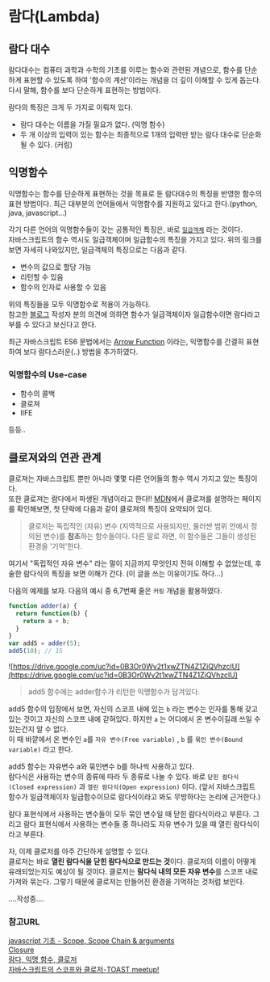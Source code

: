 # 람다(Lambda)
## 람다 대수
람다대수는 컴퓨터 과학과 수학의 기초를 이루는 함수와 관련된 개념으로, 함수를 단순하게 표현할 수 있도록 하여 '함수의 계산'이라는 개념을 더 깊이 이해할 수 있게 돕는다.<br>다시 말해, 함수를 보다 단순하게 표현하는 방법이다.

람다의 특징은 크게 두 가지로 이뤄져 있다.

- 람다 대수는 이름을 가질 필요가 없다. (익명 함수)
- 두 개 이상의 입력이 있는 함수는 최종적으로 1개의 입력만 받는 람다 대수로 단순화 될 수 있다. (커링)

## 익명함수

익명함수는 함수를 단순하게 표현하는 것을 목표로 둔 람다대수의 특징을 반영한 함수의 표현 방법이다. 최근 대부분의 언어들에서 익명함수를 지원하고 있다고 한다.(python, java, javascript...) 

각기 다른 언어의 익명함수들이 갖는 공통적인 특징은, 바로 [`일급객체`](https://github.com/Shinye/TIL/blob/master/JavaScript/aboutFunction.md) 라는 것이다.<br>자바스크립트의 함수 역시도 일급객체이며 일급함수의 특징을 가지고 있다. 위의 링크를 보면 자세히 나와있지만, 일급객체의 특징으로는 다음과 같다.

- 변수의 값으로 할당 가능
- 리턴할 수 있음
- 함수의 인자로 사용할 수 있음

위의 특징들을 모두 익명함수로 적용이 가능하다.<br>참고한 [블로그](https://hyunseob.github.io/2016/09/17/lambda-anonymous-function-closure/) 작성자 분의 의견에 의하면 함수가 일급객체이자 일급함수이면 람다라고 부를 수 있다고 보신다고 한다.

최근 자바스크립트 ES6 문법에서는 [Arrow Function](https://github.com/Shinye/TIL/blob/master/JavaScript/arrowFunction.md) 이라는, 익명함수를 간결히 표현하여  보다 람다스러운(..) 방법을 추가하였다.

### 익명함수의 Use-case

- 함수의 콜백
- 클로져
- IIFE

등등..
<br>

## 클로져와의 연관 관계

클로져는 자바스크립트 뿐만 아니라 몇몇 다른 언어들의 함수 역시 가지고 있는 특징이다.<br>또한 클로져는 람다에서 파생된 개념이라고 한다!! [MDN](https://developer.mozilla.org/ko/docs/Web/JavaScript/Guide/Closures)에서 클로져를 설명하는 페이지를 확인해보면, 첫 단락에 다음과 같이 클로져의 특징이 요약되어 있다.

> 클로저는 독립적인 (자유) 변수 (지역적으로 사용되지만, 둘러싼 범위 안에서 정의된 변수)를 **참조**하는 함수들이다. 다른 말로 하면, 이 함수들은 그들이 생성된 환경을 '기억'한다.

여기서 "독립적인 자유 변수" 라는 말이 지금까지 무엇인지 전혀 이해할 수 없었는데, 후술한 람다식의 특징을 보면 이해가 간다. (이 글을 쓰는 이유이기도 하다...)

다음의 예제를 보자. 다음의 예시 중 6,7번째 줄은 `커링` 개념을 활용하였다.

```javascript
function adder(a) {
  return function(b) {
    return a + b;
  }
}
var add5 = adder(5);
add5(10); // 15
```

![https://drive.google.com/uc?id=0B3Or0Wv2t1xwZTN4Z1ZiQVhzclU](https://drive.google.com/uc?id=0B3Or0Wv2t1xwZTN4Z1ZiQVhzclU)
> add5 함수에는 adder함수가 리턴한 익명함수가 담겨있다.

add5 함수의 입장에서 보면, 자신의 스코프 내에 있는 `b` 라는 변수는 인자를 통해 갖고 있는 것이고 자신의 스코프 내에 갇혀있다. 하지만 `a` 는 어디에서 온 변수이길래 쓰일 수 있는건지 알 수 없다.<br> 이 때 바깥에서 온 변수인 `a`를 `자유 변수(Free variable)` , `b` 를 `묶인 변수(Bound variable)` 라고 한다.

add5 함수는 자유변수 a와 묶인변수 b를 하나씩 사용하고 있다.<br>람다식은 사용하는 변수의 종류에 따라 두 종류로 나눌 수 있다. 바로 `닫힌 람다식(Closed expression)` 과 `열린 람다식(Open expression)` 이다. (앞서 자바스크립트 함수가 일급객체이자 일급함수이므로 람다식이라고 봐도 무방하다는 논리에 근거한다.)

람다 표현식에서 사용하는 변수들이 모두 묶인 변수일 때 닫힌 람다식이라고 부른다. 그리고 람다 표현식에서 사용하는 변수들 중 하나라도 자유 변수가 있을 때 열린 람다식이라고 부른다.

자, 이제 클로저를 아주 간단하게 설명할 수 있다. <br>클로저는 바로 **열린 람다식을 닫힌 람다식으로 만드는 것**이다. 클로저의 이름이 어떻게 유래되었는지도 예상이 될 것이다. 클로저는 **람다식 내의 모든 자유 변수**를 스코프 내로 가져와 묶는다. 그렇기 때문에 클로저는 만들어진 환경을 기억하는 것처럼 보인다.

 

....작성중....


### 참고URL
[javascript 기초 - Scope, Scope Chain & arguments](http://insanehong.kr/post/javascript-scope/)<br>[Closure](https://developer.mozilla.org/ko/docs/Web/JavaScript/Guide/Closures)<br>[람다, 익명 함수, 클로저](https://hyunseob.github.io/2016/09/17/lambda-anonymous-function-closure/)<br>[자바스크립트의 스코프와 클로저-TOAST meetup!](http://meetup.toast.com/posts/86)
